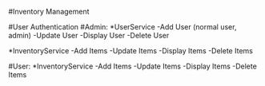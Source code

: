 #Inventory Management
 
#User Authentication
#Admin:
*UserService
-Add User (normal user, admin)
-Update User
-Display User
-Delete User

*InventoryService
-Add Items
-Update Items
-Display Items
-Delete Items

#User:
*InventoryService
-Add Items
-Update Items
-Display Items
-Delete Items